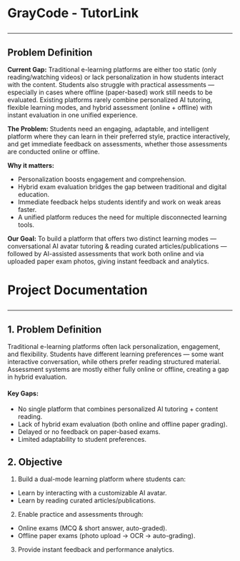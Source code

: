 # GrayCode - TutorLink <hr>

## Problem Definition

**Current Gap:**
Traditional e-learning platforms are either too static (only reading/watching videos) or lack personalization in how students interact with the content. Students also struggle with practical assessments — especially in cases where offline (paper-based) work still needs to be evaluated.
Existing platforms rarely combine personalized AI tutoring, flexible learning modes, and hybrid assessment (online + offline) with instant evaluation in one unified experience.

**The Problem:**
Students need an engaging, adaptable, and intelligent platform where they can learn in their preferred style, practice interactively, and get immediate feedback on assessments, whether those assessments are conducted online or offline.

**Why it matters:**
- Personalization boosts engagement and comprehension.
- Hybrid exam evaluation bridges the gap between traditional and digital education.
- Immediate feedback helps students identify and work on weak areas faster.
- A unified platform reduces the need for multiple disconnected learning tools.

**Our Goal:**
To build a platform that offers two distinct learning modes — conversational AI avatar tutoring & reading curated articles/publications — followed by AI-assisted assessments that work both online and via uploaded paper exam photos, giving instant feedback and analytics.

# Project Documentation <hr>

## 1. Problem Definition

Traditional e-learning platforms often lack personalization, engagement, and flexibility.
Students have different learning preferences — some want interactive conversation, while others prefer reading structured material.
Assessment systems are mostly either fully online or offline, creating a gap in hybrid evaluation.

#### Key Gaps:
- No single platform that combines personalized AI tutoring + content reading.
- Lack of hybrid exam evaluation (both online and offline paper grading).
- Delayed or no feedback on paper-based exams.
- Limited adaptability to student preferences.

## 2. Objective

1. Build a dual-mode learning platform where students can:
- Learn by interacting with a customizable AI avatar.
- Learn by reading curated articles/publications.

2. Enable practice and assessments through:
- Online exams (MCQ & short answer, auto-graded).
- Offline paper exams (photo upload → OCR → auto-grading).

3. Provide instant feedback and performance analytics.